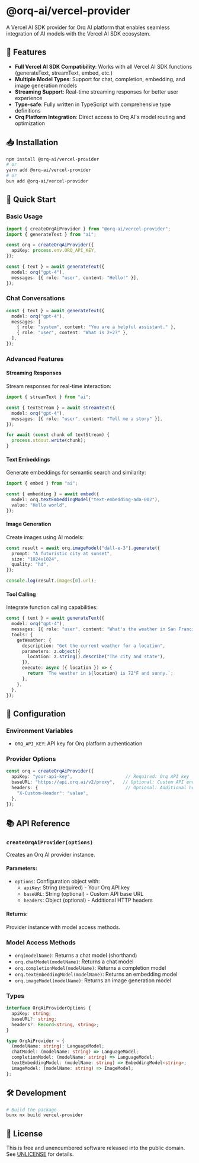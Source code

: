 # @orq-ai/vercel-provider

A Vercel AI SDK provider for Orq AI platform that enables seamless integration of AI models with the Vercel AI SDK ecosystem.

## 🎯 Features

- **Full Vercel AI SDK Compatibility**: Works with all Vercel AI SDK functions (generateText, streamText, embed, etc.)
- **Multiple Model Types**: Support for chat, completion, embedding, and image generation models
- **Streaming Support**: Real-time streaming responses for better user experience
- **Type-safe**: Fully written in TypeScript with comprehensive type definitions
- **Orq Platform Integration**: Direct access to Orq AI's model routing and optimization

## 📥 Installation

```bash
npm install @orq-ai/vercel-provider
# or
yarn add @orq-ai/vercel-provider
# or
bun add @orq-ai/vercel-provider
```

## 🚀 Quick Start

### Basic Usage

```typescript
import { createOrqAiProvider } from "@orq-ai/vercel-provider";
import { generateText } from "ai";

const orq = createOrqAiProvider({
  apiKey: process.env.ORQ_API_KEY,
});

const { text } = await generateText({
  model: orq("gpt-4"),
  messages: [{ role: "user", content: "Hello!" }],
});
```

### Chat Conversations

```typescript
const { text } = await generateText({
  model: orq("gpt-4"),
  messages: [
    { role: "system", content: "You are a helpful assistant." },
    { role: "user", content: "What is 2+2?" },
  ],
});
```

### Advanced Features

#### Streaming Responses

Stream responses for real-time interaction:

```typescript
import { streamText } from "ai";

const { textStream } = await streamText({
  model: orq("gpt-4"),
  messages: [{ role: "user", content: "Tell me a story" }],
});

for await (const chunk of textStream) {
  process.stdout.write(chunk);
}
```

#### Text Embeddings

Generate embeddings for semantic search and similarity:

```typescript
import { embed } from "ai";

const { embedding } = await embed({
  model: orq.textEmbeddingModel("text-embedding-ada-002"),
  value: "Hello world",
});
```

#### Image Generation

Create images using AI models:

```typescript
const result = await orq.imageModel("dall-e-3").generate({
  prompt: "A futuristic city at sunset",
  size: "1024x1024",
  quality: "hd",
});

console.log(result.images[0].url);
```

#### Tool Calling

Integrate function calling capabilities:

```typescript
const { text } = await generateText({
  model: orq("gpt-4"),
  messages: [{ role: "user", content: "What's the weather in San Francisco?" }],
  tools: {
    getWeather: {
      description: "Get the current weather for a location",
      parameters: z.object({
        location: z.string().describe("The city and state"),
      }),
      execute: async ({ location }) => {
        return `The weather in ${location} is 72°F and sunny.`;
      },
    },
  },
});
```

## 🔧 Configuration

### Environment Variables

- `ORQ_API_KEY`: API key for Orq platform authentication

### Provider Options

```typescript
const orq = createOrqAiProvider({
  apiKey: "your-api-key",                    // Required: Orq API key
  baseURL: "https://api.orq.ai/v2/proxy",   // Optional: Custom API endpoint
  headers: {                                 // Optional: Additional headers
    "X-Custom-Header": "value",
  },
});
```

## 📚 API Reference

### `createOrqAiProvider(options)`

Creates an Orq AI provider instance.

#### Parameters:

- `options`: Configuration object with:
  - `apiKey`: String (required) - Your Orq API key
  - `baseURL`: String (optional) - Custom API base URL
  - `headers`: Object (optional) - Additional HTTP headers

#### Returns:

Provider instance with model access methods.

### Model Access Methods

- `orq(modelName)`: Returns a chat model (shorthand)
- `orq.chatModel(modelName)`: Returns a chat model
- `orq.completionModel(modelName)`: Returns a completion model
- `orq.textEmbeddingModel(modelName)`: Returns an embedding model
- `orq.imageModel(modelName)`: Returns an image generation model

### Types

```typescript
interface OrqAiProviderOptions {
  apiKey: string;
  baseURL?: string;
  headers?: Record<string, string>;
}

type OrqAiProvider = {
  (modelName: string): LanguageModel;
  chatModel: (modelName: string) => LanguageModel;
  completionModel: (modelName: string) => LanguageModel;
  textEmbeddingModel: (modelName: string) => EmbeddingModel<string>;
  imageModel: (modelName: string) => ImageModel;
};
```

## 🛠️ Development

```bash
# Build the package
bunx nx build vercel-provider
```

## 📄 License

This is free and unencumbered software released into the public domain. See [UNLICENSE](https://unlicense.org) for details.
